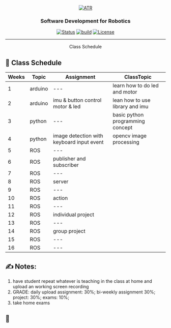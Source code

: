 <p align="center">
  <a href="" rel="noopener">
 <img src="https://raw.githubusercontent.com/ksu-cs-robotics/Software-Development-for-Robotics/master/resources/images/ATR-logo.gif" alt="ATR"></a>
</p>

<h3 align="center">Software Development for Robotics</h3>

<div align="center">

  [![Status](https://img.shields.io/badge/status-active-success.svg)]() 
  [![build](https://img.shields.io/badge/build-melodic-green)]()
  [![License](https://img.shields.io/badge/license-MIT-blue.svg)](/LICENSE)

</div>

---

<p align="center"> Class Schedule
</p>


## 📝 Class Schedule

| __Weeks__ | __Topic__   | __Assignment__                            | __ClassTopic__                   |
|-----------|-------------|-------------------------------------------|----------------------------------|
| 1         | arduino     | ---                                       | learn how to do led and motor    |
| 2         | arduino     | imu & button control motor & led          | lean how to use library and imu  |
| 3         | python      | ---                                       | basic python programming concept |        
| 4         | python      | image detection with keyboard input event | opencv image processing          |
| 5         | ROS         | ---                                       | 
| 6         | ROS         | publisher and subscriber                  | 
| 7         | ROS         | ---                                       |
| 8         | ROS         | server                                    |
| 9         | ROS         | ---                                       |
| 10        | ROS         | action                                    |
| 11        | ROS         | ---                                       |
| 12        | ROS         | individual project                        |
| 13        | ROS         | ---                                       |
| 14        | ROS         | group project                             |
| 15        | ROS         | ---                                       |
| 16        | ROS         | ---                                       |

## ✍️ Notes:
1. have student repeat whatever is teaching in the class at home and upload an working screen recording
2. GRADE: daily upload assignment: 30%; bi-weekly assignment 30%; project: 30%; exams: 10%;
3. take home exams

## 🏁
